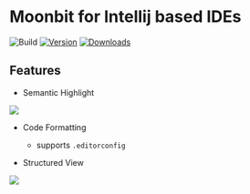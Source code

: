# Moonbit for Intellij based IDEs

![Build](https://github.com/oovm/Wit-Intellij/workflows/Build/badge.svg)
[![Version](https://img.shields.io/jetbrains/plugin/v/24001.svg)](https://plugins.jetbrains.com/plugin/PLUGIN_ID)
[![Downloads](https://img.shields.io/jetbrains/plugin/d/24001.svg)](https://plugins.jetbrains.com/plugin/PLUGIN_ID)

## Features

- Semantic Highlight

![](https://github.com/oovm/WIT-Intellij/assets/17541209/8b1200e4-6107-4c0e-9def-2221f16827c1)

- Code Formatting
    - supports `.editorconfig`

- Structured View

![](https://github.com/oovm/WIT-Intellij/assets/17541209/d4e851e3-f55f-4f0d-82b2-b587abefffd2)

